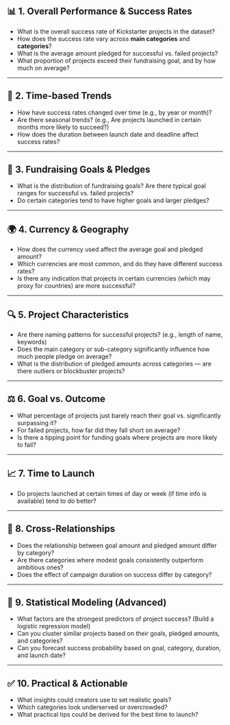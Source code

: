 ## 📊 **1. Overall Performance & Success Rates**

* What is the overall success rate of Kickstarter projects in the dataset?
* How does the success rate vary across **main categories** and **categories**?
* What is the average amount pledged for successful vs. failed projects?
* What proportion of projects exceed their fundraising goal, and by how much on average?

---

## 📅 **2. Time-based Trends**

* How have success rates changed over time (e.g., by year or month)?
* Are there seasonal trends? (e.g., Are projects launched in certain months more likely to succeed?)
* How does the duration between launch date and deadline affect success rates?
---

## 💸 **3. Fundraising Goals & Pledges**

* What is the distribution of fundraising goals? Are there typical goal ranges for successful vs. failed projects?
* Do certain categories tend to have higher goals and larger pledges?

---

## 🌍 **4. Currency & Geography**

* How does the currency used affect the average goal and pledged amount?
* Which currencies are most common, and do they have different success rates?
* Is there any indication that projects in certain currencies (which may proxy for countries) are more successful?

---

## 🔍 **5. Project Characteristics**

* Are there naming patterns for successful projects? (e.g., length of name, keywords)
* Does the main category or sub-category significantly influence how much people pledge on average?
* What is the distribution of pledged amounts across categories — are there outliers or blockbuster projects?

---

## ⚖️ **6. Goal vs. Outcome**

* What percentage of projects just barely reach their goal vs. significantly surpassing it?
* For failed projects, how far did they fall short on average?
* Is there a tipping point for funding goals where projects are more likely to fail?

---

## 📈 **7. Time to Launch**

* Do projects launched at certain times of day or week (if time info is available) tend to do better?

---

## 🧩 **8. Cross-Relationships**

* Does the relationship between goal amount and pledged amount differ by category?
* Are there categories where modest goals consistently outperform ambitious ones?
* Does the effect of campaign duration on success differ by category?

---

## 🧮 **9. Statistical Modeling (Advanced)**

* What factors are the strongest predictors of project success? (Build a logistic regression model)
* Can you cluster similar projects based on their goals, pledged amounts, and categories?
* Can you forecast success probability based on goal, category, duration, and launch date?

---

## ✅ **10. Practical & Actionable**

* What insights could creators use to set realistic goals?
* Which categories look underserved or overcrowded?
* What practical tips could be derived for the best time to launch?
